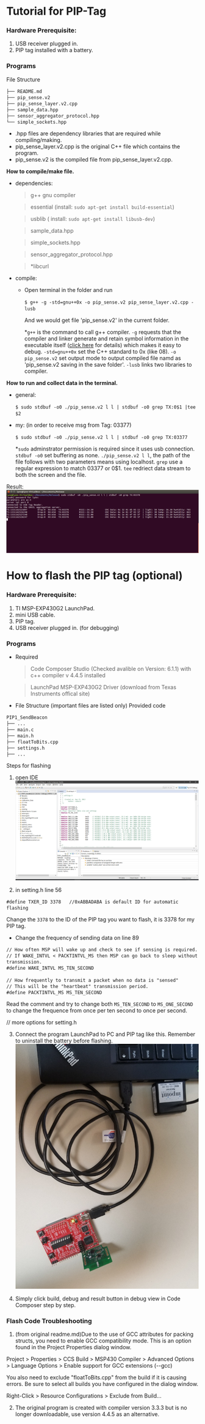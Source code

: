 # Tutorial for PIP-Tag

### Hardware Prerequisite:
 1. USB receiver plugged in.
 2. PIP tag installed with a battery.

### Programs

File Structure

```
├── README.md
├── pip_sense.v2
├── pip_sense_layer.v2.cpp
├── sample_data.hpp
├── sensor_aggregator_protocol.hpp
└── simple_sockets.hpp
```

- .hpp files are dependency libraries that are required while compiling/making.  
- pip_sense_layer.v2.cpp is the original C++ file which contains the program.
- pip_sense.v2 is the compiled file from pip_sense_layer.v2.cpp.

 **How to compile/make file.**

- dependencies:
  > g++ gnu compiler

  > essential (install: `sudo apt-get install build-essential`)
 
  > usblib ( install: `sudo apt-get install libusb-dev`)
 
  > sample_data.hpp
 
  > simple_sockets.hpp
 
  > sensor_aggregator_protocol.hpp
 
  > *libcurl

- compile:

  - Open terminal in the folder and run

    `$ g++ -g -std=gnu++0x -o pip_sense.v2 pip_sense_layer.v2.cpp -lusb`
    
    And we would get file 'pip_sense.v2' in the current folder.
    
    *`g++` is the command to call g++ compiler. `-g` requests that the compiler and linker generate and retain symbol information in the executable itself ([click here](https://stackoverflow.com/questions/5179202/gcc-g-what-will-happen) for details) which makes it easy to debug. `-std=gnu++0x` set the C++ standard to 0x (like 08). `-o pip_sense.v2` set output mode to output compiled file namd as 'pip_sense.v2 saving in the save folder'. `-lusb` links two libraries to compiler.

 **How to run and collect data in the terminal.**

- general: 
  
  `$ sudo stdbuf -o0 ./pip_sense.v2 l l | stdbuf -o0 grep TX:0$1 |tee $2`

- my: (in order to receive msg from Tag: 03377)
  
  `$ sudo stdbuf -o0 ./pip_sense.v2 l l | stdbuf -o0 grep TX:03377`
  
  *`sudo` adminstrator permission is required since it uses usb connection. `stdbuf -o0` set buffering as none. `./pip_sense.v2 l l`, the path of the file follows with two parameters means using localhost. `grep` use a regular expression to match 03377 or 0$1. `tee` redriect data stream to both the screen and the file.
   
Result:
![finish](images/screen.png)


# How to flash the PIP tag (optional)

### Hardware Prerequisite:
 1. TI MSP-EXP430G2 LaunchPad.
 2. mini USB cable.
 3. PIP tag.
 4. USB receiver plugged in. (for debugging)

### Programs
- Required 
  > Code Composer Studio (Checked avalible on Version: 6.1.1) with c++ compiler v 4.4.5 installed
  
  > LaunchPad MSP-EXP430G2 Driver (download from Texas Instruments offical site)

- File Structure (important files are listed only) Provided code
```
PIP1_SendBeacon
├── ...
├── main.c
├── main.h
├── floatToBits.cpp
├── settings.h
├── ...
```

Steps for flashing

 1. open IDE
 ![CCS IDE](images/IDE.png)
 
 2. in setting.h line 56 
 
 ```
 #define TXER_ID 3378	//0xABBADABA is default ID for automatic flashing
 ```
 Change the `3378` to the ID of the PIP tag you want to flash, it is 3378 for my PIP tag.

   - Change the frequency of sending data on line 89
 ```
 // How often MSP will wake up and check to see if sensing is required.
 // If WAKE_INTVL < PACKTINTVL_MS then MSP can go back to sleep without transmission.
 #define WAKE_INTVL MS_TEN_SECOND

 // How frequently to transmit a packet when no data is "sensed"
 // This will be the "heartbeat" transmission period.
 #define PACKTINTVL_MS MS_TEN_SECOND
 ```
   Read the comment and try to change both `MS_TEN_SECOND` to `MS_ONE_SECOND` to change the frequence from once per ten second to once per second.
 
 // more options for setting.h
 
 
 3. Connect the program LaunchPad to PC and PIP tag like this. Remember to uninstall the battery before flashing.
  ![CODE FLASH SETUP](images/setup.jpg)
 
 4. Simply click build, debug and result button in debug view in Code Composer step by step. 
 
 
### Flash Code Troubleshooting
  
  1. (from original readme.md)Due to the use of GCC attributes for packing structs, you need to enable GCC compatibility mode. This is an option found in the Project Properties dialog window.

  Project > Properties > CCS Build > MSP430 Compiler > Advanced Options > Language Options > Enable support for GCC extensions (--gcc)

  You also need to exclude "floatToBits.cpp" from the build if it is causing errors.  Be sure to select all builds you have configured in the dialog window.

  Right-Click > Resource Configurations > Exclude from Build...
  
  2. The original program is created with compiler version 3.3.3 but is no longer downloadable, use version 4.4.5 as an alternative.


